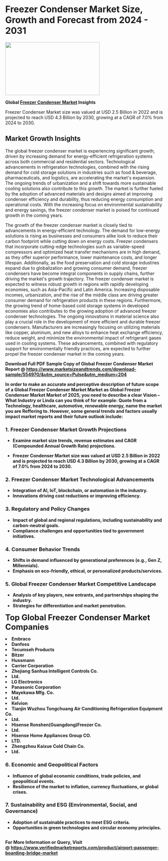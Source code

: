<H1>Freezer Condenser Market Size, Growth and Forecast from 2024 - 2031</H1><img class="aligncenter size-medium wp-image-584254" src="https://thirdeyenews.in/wp-content/uploads/2024/09/Global-Market-Research-300x168.jpeg" alt="" width="300" height="168" /><p><strong>Global&nbsp;<a href="https://www.marketsizeandtrends.com/download-sample/554970/&amp;utm_source=Pulse&amp;utm_medium=204">Freezer Condenser Market</a> Insights</strong></p><p>Freezer Condenser Market size was valued at USD 2.5 Billion in 2022 and is projected to reach USD 4.3 Billion by 2030, growing at a CAGR of 7.0% from 2024 to 2030.</p><p><h2>Market Growth Insights</h2> <p>The global freezer condenser market is experiencing significant growth, driven by increasing demand for energy-efficient refrigeration systems across both commercial and residential sectors. Technological advancements in refrigeration technologies, combined with the rising demand for cold storage solutions in industries such as food & beverage, pharmaceuticals, and logistics, are accelerating the market's expansion. The ongoing trends of urbanization and a shift towards more sustainable cooling solutions also contribute to this growth. The market is further fueled by the adoption of advanced materials and designs aimed at improving condenser efficiency and durability, thus reducing energy consumption and operational costs. With the increasing focus on environmental sustainability and energy savings, the freezer condenser market is poised for continued growth in the coming years.</p> <p><strong></strong></p> <p>The growth of the freezer condenser market is closely tied to advancements in energy-efficient technology. The demand for low-energy solutions is rising as businesses and consumers alike look to reduce their carbon footprint while cutting down on energy costs. Freezer condensers that incorporate cutting-edge technologies such as variable-speed compressors and optimized heat transfer mechanisms are in high demand, as they offer superior performance, lower maintenance costs, and longer lifespan. Additionally, as the food preservation and cold storage industries expand due to globalization and growing consumer demand, freezer condensers have become integral components in supply chains, further driving the market's growth trajectory. The freezer condenser market is expected to witness robust growth in regions with rapidly developing economies, such as Asia-Pacific and Latin America. Increasing disposable incomes, urbanization, and the rise of the middle class are driving greater consumer demand for refrigeration products in these regions. Furthermore, the growing trend of home-based cold storage systems in developed economies also contributes to the growing adoption of advanced freezer condenser technologies. The ongoing innovations in material science also play a crucial role in the development of more efficient and durable freezer condensers. Manufacturers are increasingly focusing on utilizing materials like copper, aluminum, and new alloys to enhance heat exchange efficiency, reduce weight, and minimize the environmental impact of refrigerant gases used in cooling systems. These advancements, combined with regulatory support for environmentally friendly practices, are expected to further propel the freezer condenser market in the coming years. <p><strong></p><p><span class=""><strong>Download Full PDF Sample Copy of Global Freezer Condenser Market Report</strong> @ <a href="https://www.marketsizeandtrends.com/download-sample/554970/&amp;utm_source=Pulse&amp;utm_medium=204" target="_blank">https://www.marketsizeandtrends.com/download-sample/554970/&amp;utm_source=Pulse&amp;utm_medium=204</a></span></p><p>In order to make an accurate and perceptive description of future scope of a Global&nbsp;Freezer Condenser Market Market as Global&nbsp;Freezer Condenser Market Market of 2025, you need to describe a clear Vision &ndash; What Industry or Linda can you think of for example: Quote from a Technology, healthcare, automotive, renewable energy, name the market you are Reffering to. However, some general trends and factors usually impact market reports and their future outlook include:</p><h3>1.&nbsp;<strong>Freezer Condenser Market Growth Projections</strong></h3><ul><li>Examine market size trends, revenue estimates and CAGR (Compounded Annual Growth Rate) projections.</li><li><p>Freezer Condenser Market size was valued at USD 2.5 Billion in 2022 and is projected to reach USD 4.3 Billion by 2030, growing at a CAGR of 7.0% from 2024 to 2030.</p></li></ul><h3>2.&nbsp;<strong>Freezer Condenser Market Technological Advancements</strong></h3><ul><li>Integration of AI, IoT, blockchain, or automation in the industry.</li><li>Innovations driving cost reductions or improving efficiency.</li></ul><h3>3.&nbsp;<strong>Regulatory and Policy Changes</strong></h3><ul><li>Impact of global and regional regulations, including sustainability and carbon-neutral goals.</li><li>Compliance challenges and opportunities tied to government initiatives.</li></ul><h3>4.&nbsp;<strong>Consumer Behavior Trends</strong></h3><ul><li>Shifts in demand influenced by generational preferences (e.g., Gen Z, Millennials).</li><li>Emphasis on eco-friendly, ethical, or personalized products/services.</li></ul><h3>5.&nbsp;<strong>Global Freezer Condenser Market Competitive Landscape</strong></h3><ul><li>Analysis of key players, new entrants, and partnerships shaping the industry.</li><li>Strategies for differentiation and market penetration.</li></ul><p data-pm-slice="1 1 []"><span style="color: inherit; font-family: inherit; font-size: 25px;">Top Global Freezer Condenser Market Companies</span></p><div class="" data-test-id=""><p><li>Embraco</li><li> Danfoss</li><li> Tecumseh Products</li><li> Bitzer</li><li> Hussmann</li><li> Carrier Corporation</li><li> Zhejiang Sanhua Intelligent Controls Co.</li><li> Ltd.</li><li> LG Electronics</li><li> Panasonic Corporation</li><li> Mayekawa Mfg. Co.</li><li> Ltd.</li><li> Kelvion</li><li> Tianjin Wuzhou Tongchuang Air Conditioning Refrigeration Equipment Co.</li><li> Ltd.</li><li> Hisense Ronshen(Guangdong)Freezer Co.</li><li>Ltd.</li><li> Hisense Home Appliances Group CO.</li><li>LTD.</li><li> Zhengzhou Kaixue Cold Chain Co.</li><li>Ltd.</li></p></div><h3>6.&nbsp;<strong>Economic and Geopolitical Factors</strong></h3><ul><li>Influence of global economic conditions, trade policies, and geopolitical events.</li><li>Resilience of the market to inflation, currency fluctuations, or global crises.</li></ul><h3>7.&nbsp;<strong>Sustainability and ESG (Environmental, Social, and Governance)</strong></h3><ul><li>Adoption of sustainable practices to meet ESG criteria.</li><li>Opportunities in green technologies and circular economy principles.</li></ul><h2><strong style="font-size: 14px;">For More Information or Query, Visit @&nbsp;</strong><a style="background-color: #ffffff; font-size: 14px;" href="https://www.marketsizeandtrends.com/report/freezer-condenser-market/" target="_blank">https://www.verifiedmarketreports.com/product/airport-passenger-boarding-bridge-market</a></h2>
